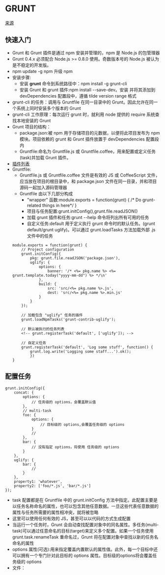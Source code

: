 
# GRUNT
[来源](http://www.gruntjs.net/)

## 快速入门
* Grunt 和 Grunt 插件是通过 npm 安装并管理的，npm 是 Node.js 的包管理器
* Grunt 0.4.x 必须配合 Node.js >= 0.8.0 使用。奇数版本号的 Node.js 被认为是不稳定的开发版。
* npm update -g npm 升级 npm
* 安装步骤:
    - 安装 **grunt** 命令到系统路径中：npm install -g grunt-cli
    - 安装 Grunt 和 grunt 插件:npm install <module> --save-dev。安装 <module> 并将其添加到 devDependencies 配置段中，遵循 tilde version range 格式
* grunt-cli 的任务：调用与 Gruntfile 在同一目录中的 Grunt。因此允许在同一个系统上同时安装多个版本的 Grunt
* grunt-cli 工作原理：每次运行 grunt 时，就利用 node 提供的 require 系统查找本地安装的 Grunt
* Grunt 项目的结构：
    - package.json:被 npm 用于存储项目的元数据，以便将此项目发布为 npm 模块。项目依赖的 grunt 和 Grunt 插件放置于 devDependencies 配置段内
    - Gruntfile:命名为 Gruntfile.js 或 Gruntfile.coffee，用来配置或定义任务(task)并加载 Grunt 插件。
* [插件列表](http://www.gruntjs.net/plugins)
* Gruntfile:
    - Gruntfile.js 或 Gruntfile.coffee 文件是有效的 JS 或 CoffeeScript 文件，应当放在项目的根目录中，和 package.json 文件在同一目录，并和项目源码一起加入源码管理器
    - Gruntfile 由以下几部分构成
        + "wrapper" 函数:module.exports = function(grunt) { /* Do grunt-related things in here*/ }
        + 项目与任务配置:grunt.initConfig(),grunt.file.readJSON()
        + 加载 grunt 插件和任务:grunt --help 命令将列出所有可用的任务
        + 自定义任务:default 用于定义执行 grunt 命令时的默认任务。(grunt default/grunt uglify)。可以通过 grunt.loadTasks 方法加载外部 .js 文件中的任务
    ```
    module.exports = function(grunt) {
        // Project configuration
        grunt.initConfig({
            pkg: grunt.file.readJSON('package.json'),
            uglify: {
                options: {
                    banner: '/* <%= pkg.name %> <%= grunt.template.today("yyyy-mm-dd") %> */\n'
                },
                build: {
                    src: 'src/<%= pkg.name %>.js',
                    dest: 'src/<%= pkg.name %>.min.js'
                }
            }
        });

        // 加载包含 "uglify" 任务的插件
        grunt.loadNpmTasks('grunt-contrib-uglify');

        // 默认被执行的任务列表
        <!-- grunt.registerTask('default', ['uglify']); -->

        // 自定义任务
        grunt.registerTask('default', 'Log some stuff', function() {
            grunt.log.write('Logging some staff...').ok();
            })
    }
    ```

## 配置任务
```
grunt.initConfig({
    concat: {
        options: {
            // 任务级的 options，会覆盖默认值
        },
        // multi-task
        foo: {
            options: {
                // 目标级的 options,会覆盖任务级的 options
            }
            //
        },
        bar: {
            // 没有指定 options，将使用 任务级的 options
        }
    },
    uglify: {
        bar: {
            // 
        }
    },
    property1: 'whatever',
    property2: ['foo/*.js', 'bar/*.js']
});
```

* task 配置都是在 Gruntfile 中的 grunt.initConfig 方法中指定。此配置主要是以任务名称命名的属性，也可以包含其他任意数据。一旦这些代表任意数据的属性与任务所需要的属性相冲突，就将被忽略
* 这里可以使用任何有效的 JS，甚至可以以代码的方式生成配置
* 当运行一个任务时，Grunt 会自动查找配置对象中的同名属性。多任务(multi-task)可以通过任意命名的目标(target)来定义多个配置。如果一个任务使用 grunt.task.renameTask 重命名过，Grunt 将在配置对象中查找以新的任务名命名的属性
* options 属性(可选):用来指定覆盖内置默认的属性值。此外，每一个目标中还可以拥有一个专门针对此目标的 options 属性。目标级的options将会覆盖任务级的 options
* 文件：
